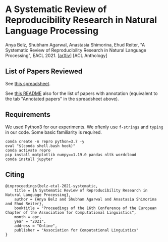 # A Systematic Review of Reproducibility Research in Natural Language Processing

Anya Belz, Shubham Agarwal, Anastasia Shimorina, Ehud Reiter, "A Systematic Review of Reproducibility Research in Natural Language Processing", EACL 2021. [[arXiv](https://arxiv.org/abs/2103.07929)] [ACL Anthology]

## List of Papers Reviewed

See [this spreadsheet](https://docs.google.com/spreadsheets/d/1sq9rEQBxlqBSsb4_vwSpS75JiY4EcI_o8RAWb2p_zrE/edit?usp=sharing).

See [this README](./resources#list-of-annotated-papers) also for the list of papers with annotation (equivalent to the tab "Annotated papers" in the spreadsheet above).

## Requirements

We used Python3 for our experiments. We oftenly use `f-strings` and `typing` in our code. Some basic familiarity is required. 

```
conda create -n repro python=3.7 -y
eval "$(conda shell.bash hook)"
conda activate repro
pip install matplotlib numpy==1.19.0 pandas nltk wordcloud
conda install jupyter
```

## Citing

```
@inproceedings{belz-etal-2021-systematic,
    title = {A Systematic Review of Reproducibility Research in Natural Language Processing},
    author = {Anya Belz and Shubham Agarwal and Anastasia Shimorina and Ehud Reiter},
    booktitle = "Proceedings of the 16th Conference of the European Chapter of the Association for Computational Linguistics",
    month = apr,
    year = "2021",
    address = "Online",
    publisher = "Association for Computational Linguistics"
}
```
